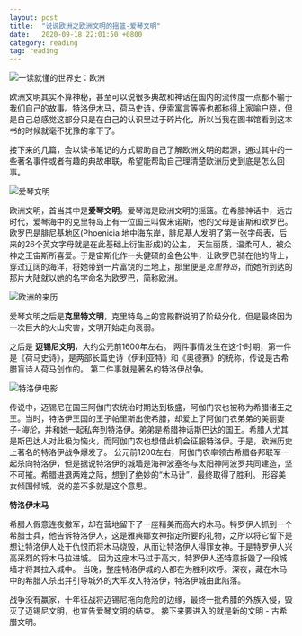 ```yaml
---
layout: post
title:  "说说欧洲之欧洲文明的摇篮-爱琴文明"
date:   2020-09-18 22:01:50 +0800
category: reading
tag: reading
---
```


![一读就懂的世界史：欧洲](https://img1.doubanio.com/view/subject/l/public/s32306169.jpg)

欧洲文明其实不算神秘，甚至可以说很多典故和神话在国内的流传度一点都不输于我们自己的故事。特洛伊木马，荷马史诗，伊索寓言等等也都称得上家喻户晓，但是自己总感觉这部分只是在自己的认识里过于碎片化，所以当我在图书馆看到这本书的时候就毫不犹豫的拿下了。 

接下来的几篇，会以读书笔记的方式帮助自己了解欧洲文明的起源，通过其中的一些著名事件或者有趣的典故串联，希望能帮助自己理清楚欧洲历史到底是怎么回事。 

![爱琴文明](https://timgsa.baidu.com/timg?image&quality=80&size=b9999_10000&sec=1600448400682&di=7b8bf47b32207c367fb0959ca1fc133b&imgtype=0&src=http%3A%2F%2Fa0.att.hudong.com%2F02%2F51%2F01300543926692147425512777465.jpg)

欧洲文明，首当其中是**爱琴文明**。爱琴海是欧洲文明的摇篮。在希腊神话中，远古时代，爱琴海中的克里特岛上有一位国王叫做米诺斯，他的父母是宙斯和欧罗巴。欧罗巴是腓尼基地区(Phoenicia 地中海东岸，腓尼基人发明了第一张字母表，后来的26个英文字母就是在此基础上衍生形成)的公主， 天生丽质，温柔可人，被众神之王宙斯所喜爱。于是宙斯化作一头健硕的金色公牛，让欧罗巴骑在他的背上，穿过辽阔的海洋，将她带到一片富饶的土地上，那里便是*克里特岛*，而她所到达的那片大陆就以她的名字命名为欧罗巴，简称欧洲。 

![欧洲的来历](https://timgsa.baidu.com/timg?image&quality=80&size=b9999_10000&sec=1600450592815&di=dcd165e8f37f4299ef0cc33890854985&imgtype=0&src=http%3A%2F%2Fgss0.baidu.com%2F9vo3dSag_xI4khGko9WTAnF6hhy%2Fzhidao%2Fpic%2Fitem%2F48540923dd54564ea398a32ab3de9c82d1584f27.jpg)

爱琴文明之后是**克里特文明**，克里特岛上的宫殿群说明了阶级分化，但是最终因为一次巨大的火山灾害，文明开始走向衰弱。 

之后是 **迈锡尼文明**，大约公元前1600年左右。 两件事情发生在这个时期，第一件是《荷马史诗》，是两部长篇史诗《伊利亚特》和《奥德赛》的统称，传说是古希腊盲诗人荷马创作的。 第二件事就是著名的特洛伊战争。 

![特洛伊电影](https://timgsa.baidu.com/timg?image&quality=80&size=b9999_10000&sec=1600449627505&di=63d37ab520d46ae7a3404126c495c646&imgtype=0&src=http%3A%2F%2Fimage.tmdb.org%2Ft%2Fp%2Foriginal%2F3Mt64xsMF88cRz08ysJLLV2Qhws.jpg)

传说中，迈锡尼在国王阿伽门农统治时期达到极盛，阿伽门农也被称为希腊诸王之王。当时，特洛伊王国的王子帕里斯出使希腊，却爱上了阿伽门农弟弟的美丽妻子-*海伦*，并和她一起私奔到特洛伊。弟弟是希腊神话斯巴达的国王。希腊人尤其是斯巴达人对此极为恼火，而阿伽门农也想借此机会征服特洛伊。于是，欧洲历史上著名的特洛伊战争爆发了。 公元前1200左右，阿伽门农率领古希腊各邦联军一起杀向特洛伊，但是据说特洛伊的城墙是海神波塞冬与太阳神阿波罗共同建造，坚不可摧。希腊进退两难之际，想到了绝妙的“木马计”，最终取得了胜利。 形容美女倾国倾城，说的差不多就是这个意思。

**特洛伊木马**

希腊人假意连夜撤军，却在营地留下了一座精美而高大的木马。特罗伊人抓到一个希腊士兵，他告诉特洛伊人，这是雅典娜女神指定所要的礼物，之所以将它留下是想让特洛伊人处于仇恨而将木马烧毁，从而让特洛伊人得罪女神。于是特罗伊人兴高采烈的将木马拉进城。 因为这座木马过于高大，特罗伊人还特意拆毁了一段城墙才将其拉入城中。 当晚，整座特洛伊城的人都在为胜利欢呼。深夜，藏在木马中的希腊人杀出并引导城外的大军攻入特洛伊，特洛伊城由此陷落。 

战争没有赢家，十年征战将迈锡尼拖向危险的边缘，最终一批希腊的外族入侵，毁灭了迈锡尼文明，也宣告爱琴文明的结束。 接下来要进入的就是新的文明 - 古希腊文明。 
